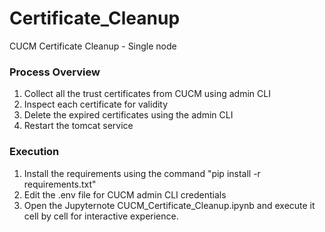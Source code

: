# Certificate_Cleanup

CUCM Certificate Cleanup - Single node

### Process Overview
1. Collect all the trust certificates from CUCM using admin CLI
2. Inspect each certificate for validity
3. Delete the expired certificates using the admin CLI
4. Restart the tomcat service

### Execution
1. Install the requirements using the command "pip install -r requirements.txt"
2. Edit the .env file for CUCM admin CLI credentials
3. Open the Jupyternote CUCM_Certificate_Cleanup.ipynb and execute it cell by cell for interactive experience.
